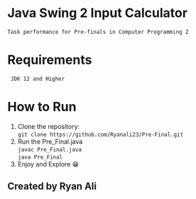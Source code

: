 # Java Swing 2 Input Calculator

    Task performance for Pre-finals in Computer Programming 2
# Requirements
     JDK 12 and Higher  
# How to Run

  1. Clone the repository:  
    `git clone https://github.com/Ryanali23/Pre-Final.git `
  2. Run the Pre_Final.java  
     `javac Pre_Final.java`  
     `java Pre_Final`  
  3. Enjoy and Explore :grin:


## Created by Ryan Ali
